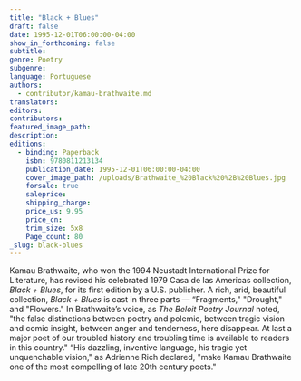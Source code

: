 ```yaml
---
title: "Black + Blues"
draft: false
date: 1995-12-01T06:00:00-04:00
show_in_forthcoming: false
subtitle:
genre: Poetry
subgenre:
language: Portuguese
authors:
  - contributor/kamau-brathwaite.md
translators:
editors:
contributors:
featured_image_path:
description:
editions:
  - binding: Paperback
    isbn: 9780811213134
    publication_date: 1995-12-01T06:00:00-04:00
    cover_image_path: /uploads/Brathwaite_%20Black%20%2B%20Blues.jpg
    forsale: true
    saleprice:
    shipping_charge:
    price_us: 9.95
    price_cn:
    trim_size: 5x8
    Page_count: 80
_slug: black-blues
---
```


Kamau Brathwaite, who won the 1994 Neustadt International Prize for Literature, has revised his celebrated 1979 Casa de las Americas collection, _Black + Blues_, for its first edition by a U.S. publisher. A rich, arid, beautiful collection, _Black + Blues_ is cast in three parts — “Fragments," "Drought," and "Flowers." In Brathwaite’s voice, as _The Beloit Poetry Journal_ noted, "the false distinctions between poetry and polemic, between tragic vision and comic insight, between anger and tenderness, here disappear. At last a major poet of our troubled history and troubling time is available to readers in this country." “His dazzling, inventive language, his tragic yet unquenchable vision," as Adrienne Rich declared, "make Kamau Brathwaite one of the most compelling of late 20th century poets."

